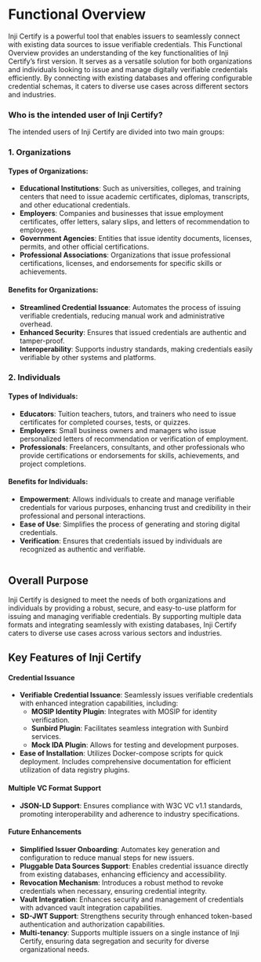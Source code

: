 # Functional Overview

Inji Certify is a powerful tool that enables issuers to seamlessly connect with existing data sources to issue verifiable credentials. This Functional Overview provides an understanding of the key functionalities of Inji Certify’s first version. It serves as a versatile solution for both organizations and individuals looking to issue and manage digitally verifiable credentials efficiently. By connecting with existing databases and offering configurable credential schemas, it caters to diverse use cases across different sectors and industries.

### **Who is the intended user of Inji Certify?** <a href="#who-is-the-intended-user-of-inji-certify" id="who-is-the-intended-user-of-inji-certify"></a>

The intended users of Inji Certify are divided into two main groups:

### **1. Organizations** <a href="#id-1.-organizations" id="id-1.-organizations"></a>

#### **Types of Organizations:** <a href="#types-of-organizations" id="types-of-organizations"></a>

* **Educational Institutions**: Such as universities, colleges, and training centers that need to issue academic certificates, diplomas, transcripts, and other educational credentials.
* **Employers**: Companies and businesses that issue employment certificates, offer letters, salary slips, and letters of recommendation to employees.
* **Government Agencies**: Entities that issue identity documents, licenses, permits, and other official certifications.
* **Professional Associations**: Organizations that issue professional certifications, licenses, and endorsements for specific skills or achievements.

#### **Benefits for Organizations:** <a href="#benefits-for-organizations" id="benefits-for-organizations"></a>

* **Streamlined Credential Issuance**: Automates the process of issuing verifiable credentials, reducing manual work and administrative overhead.
* **Enhanced Security**: Ensures that issued credentials are authentic and tamper-proof.
* **Interoperability**: Supports industry standards, making credentials easily verifiable by other systems and platforms.

### **2. Individuals** <a href="#id-2.-individuals" id="id-2.-individuals"></a>

#### **Types of Individuals:** <a href="#types-of-individuals" id="types-of-individuals"></a>

* **Educators**: Tuition teachers, tutors, and trainers who need to issue certificates for completed courses, tests, or quizzes.
* **Employers**: Small business owners and managers who issue personalized letters of recommendation or verification of employment.
* **Professionals**: Freelancers, consultants, and other professionals who provide certifications or endorsements for skills, achievements, and project completions.

#### **Benefits for Individuals:** <a href="#benefits-for-individuals" id="benefits-for-individuals"></a>

* **Empowerment**: Allows individuals to create and manage verifiable credentials for various purposes, enhancing trust and credibility in their professional and personal interactions.
* **Ease of Use**: Simplifies the process of generating and storing digital credentials.
* **Verification**: Ensures that credentials issued by individuals are recognized as authentic and verifiable.

<figure><img src="../../.gitbook/assets/functional-overview.png" alt=""><figcaption></figcaption></figure>

## **Overall Purpose** <a href="#overall-purpose" id="overall-purpose"></a>

Inji Certify is designed to meet the needs of both organizations and individuals by providing a robust, secure, and easy-to-use platform for issuing and managing verifiable credentials. By supporting multiple data formats and integrating seamlessly with existing databases, Inji Certify caters to diverse use cases across various sectors and industries.

## **Key Features of Inji Certify** <a href="#key-features-of-inji-certify" id="key-features-of-inji-certify"></a>

#### **Credential Issuance** <a href="#credential-issuance" id="credential-issuance"></a>

* **Verifiable Credential Issuance**: Seamlessly issues verifiable credentials with enhanced integration capabilities, including:
  * **MOSIP Identity Plugin**: Integrates with MOSIP for identity verification.
  * **Sunbird Plugin**: Facilitates seamless integration with Sunbird services.
  * **Mock IDA Plugin**: Allows for testing and development purposes.
* **Ease of Installation**: Utilizes Docker-compose scripts for quick deployment. Includes comprehensive documentation for efficient utilization of data registry plugins.

#### **Multiple VC Format Support** <a href="#multiple-vc-format-support" id="multiple-vc-format-support"></a>

* **JSON-LD Support**: Ensures compliance with W3C VC v1.1 standards, promoting interoperability and adherence to industry specifications.

#### **Future Enhancements** <a href="#future-enhancements" id="future-enhancements"></a>

* **Simplified Issuer Onboarding**: Automates key generation and configuration to reduce manual steps for new issuers.
* **Pluggable Data Sources Support**: Enables credential issuance directly from existing databases, enhancing efficiency and accessibility.
* **Revocation Mechanism**: Introduces a robust method to revoke credentials when necessary, ensuring credential integrity.
* **Vault Integration**: Enhances security and management of credentials with advanced vault integration capabilities.
* **SD-JWT Support**: Strengthens security through enhanced token-based authentication and authorization capabilities.
* **Multi-tenancy**: Supports multiple issuers on a single instance of Inji Certify, ensuring data segregation and security for diverse organizational needs.
